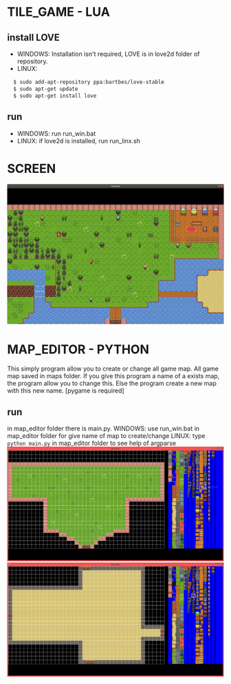 # TILE_GAME - LUA

## install LOVE
- WINDOWS:
 Installation isn't required, LOVE is in love2d folder of repository.
- LINUX:
```shell
  $ sudo add-apt-repository ppa:bartbes/love-stable
  $ sudo apt-get update
  $ sudo apt-get install love
 ```
## run
- WINDOWS:
  run run_win.bat
- LINUX:
  if love2d is installed, run run_linx.sh

# SCREEN
![alt text](doc/img/009.png)

# MAP_EDITOR - PYTHON
This simply program allow you to create or change all game map. All game map saved in maps folder. If you give this program a name of a exists map, the program allow you to change this. Else the program create a new map with this new name. [pygame is required]
## run
in map_editor folder there is main.py.
WINDOWS: use run_win.bat in map_editor folder for give name of map to create/change
LINUX: type `python main.py` in map_editor folder to see help of argparse
![alt text](doc/img/006.png)
![alt text](doc/img/007.png)
